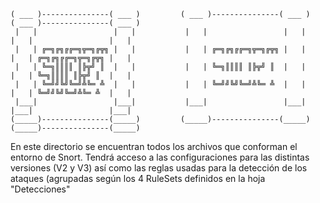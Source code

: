     ( ___ )---------------( ___ )         ( ___ )---------------( ___ )           ( ___ )---------------( ___ ) 
     |   |                 |   |           |   |                 |   |             |   |                 |   |   
     |   | ╔═╗╔╗╔╔═╗╦═╗╔╦╗ |   |           |   | ╔═╗╔╗╔╔═╗╦═╗╔╦╗ |   |             |   | ╔═╗╔╗╔╔═╗╦═╗╔╦╗ |   |  
     |   | ╚═╗║║║║ ║╠╦╝ ║  |   |           |   | ╚═╗║║║║ ║╠╦╝ ║  |   |             |   | ╚═╗║║║║ ║╠╦╝ ║  |   | 
     |   | ╚═╝╝╚╝╚═╝╩╚═ ╩  |   |           |   | ╚═╝╝╚╝╚═╝╩╚═ ╩  |   |             |   | ╚═╝╝╚╝╚═╝╩╚═ ╩  |   | 
     |___|                 |___|           |___|                 |___|             |___|                 |___| 
    (_____)---------------(_____)         (_____)---------------(_____)           (_____)---------------(_____)

En este directorio se encuentran todos los archivos que conforman el entorno de Snort. Tendrá acceso a las configuraciones
para las distintas versiones (V2 y V3) así como las reglas usadas para la detección de los ataques (agrupadas según los 4 
RuleSets definidos en la hoja "Detecciones"
